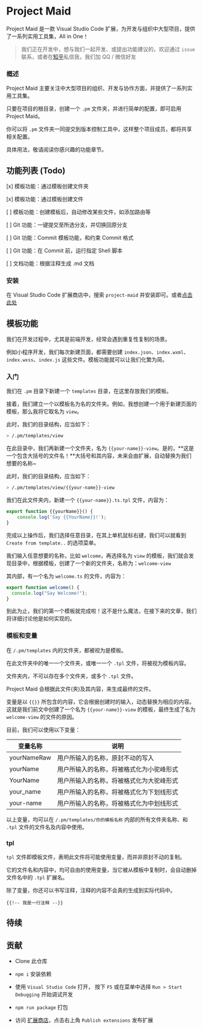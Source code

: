 # Project Maid

Project Maid 是一款 Visual Studio Code 扩展，为开发与组织中大型项目，提供了一系列实用工具集，All in One！

> 我们正在开发中，想与我们一起开发、或提出功能建议的，欢迎通过 `issue` 联系，或者在[知乎](https://www.zhihu.com/people/akirarika)私信我，我们加 QQ / 微信好友

### 概述

Project Maid 主要关注中大型项目的组织、开发与协作方面，并提供了一系列实用工具集。

只要在项目的根目录，创建一个 `.pm` 文件夹，并进行简单的配置，即可启用 Project Maid。

你可以将 `.pm` 文件夹一同提交到版本控制工具中，这样整个项目成员，都将共享相关配置。

具体用法，敬请阅读你感兴趣的功能章节。

## 功能列表 (Todo)

[x] 模板功能：通过模板创建文件夹

[x] 模板功能：通过模板创建文件

[ ] 模板功能：创建模板后，自动修改某些文件，如添加路由等

[ ] Git 功能：一键提交至所选分支，并切换回原分支

[ ] Git 功能：Commit 模板功能，和约束 Commit 格式

[ ] Git 功能：在 Commit 前，运行指定 Shell 脚本

[ ] 文档功能：根据注释生成 .md 文档

### 安装

在 Visual Studio Code 扩展商店中，搜索 `project-maid` 并安装即可。或者[点击此处](https://marketplace.visualstudio.com/items?itemName=akirarika.project-maid)

## 模板功能

我们在开发过程中，尤其是前端开发，经常会遇到重复性复制的场景。

例如小程序开发，我们每次新建页面，都需要创建 `index.json`、`index.wxml`、`index.wxss`、`index.js` 这些文件。模板功能就可以让我们化繁为简。

### 入门

我们在 `.pm` 目录下新建一个 `templates` 目录，在这里存放我们的模板。

接着，我们建立一个以模板名为名的文件夹。例如，我想创建一个用于新建页面的模板，那么我将它取名为 `view`。

此时，我们的目录结构，应当如下：

```sh
> /.pm/templates/view
```

在此目录中，我们再新建一个文件夹，名为 `{{your-name}}-view`。是的，**这是一个包含大括号的文件名！**大括号和其内容，未来会由扩展，自动替换为我们想要的名称~

此时，我们的目录结构，应当如下：

```sh
> /.pm/templates/view/{{your-name}}-view
```

我们在此文件夹内，新建一个 `{{your-name}}.ts.tpl` 文件，内容为：

```ts
export function {{yourName}}() {
    console.log('Say {{YourName}}!');
}
```

完成以上操作后，我们选择任意目录，在其上单机鼠标右键，我们可以就看到 `Create from template..` 的选项菜单。

我们输入任意想要的名称，比如 `welcome`，再选择名为 `view` 的模板，我们就会发现目录中，根据模板，创建了一个新的文件夹，名称为：`welcome-view`

其内部，有一个名为 `welcome.ts` 的文件，内容为：

```ts
export function welcome() {
  console.log("Say Welcome!");
}
```

到此为止，我们的第一个模板就完成啦！这不是什么魔法，在接下来的文章，我们将详细讨论他是如何实现的。

### 模板和变量

在 `/.pm/templates` 内的文件夹，都被视为是模板。

在此文件夹中的唯一一个文件夹，或唯一一个 `.tpl` 文件，将被视为模板内容。

文件夹内，不可以存在多个文件夹，或多个 `.tpl` 文件。

Project Maid 会根据此文件(夹)及其内容，来生成最终的文件。

变量是以 `{{}}` 所包含的内容，它会根据创建时的输入，动态替换为相应的内容。这就是我们前文中创建了一个名为 `{{your-name}}-view` 的模板，最终生成了名为 `welcome-view` 的文件的原因。

目前，我们可以使用以下变量：

| 变量名称    | 说明                                     |
| ----------- | ---------------------------------------- |
| yourNameRaw | 用户所输入的名称，原封不动的写入         |
| yourName    | 用户所输入的名称，将被格式化为小驼峰形式 |
| YourName    | 用户所输入的名称，将被格式化为大驼峰形式 |
| your_name   | 用户所输入的名称，将被格式化为下划线形式 |
| your-name   | 用户所输入的名称，将被格式化为中划线形式 |

以上变量，均可以在 `/.pm/templates/你的模板名称` 内部的所有文件夹名称、和 `.tpl` 文件的文件名及内容中使用。

### tpl

`tpl` 文件即模板文件，表明此文件将可能使用变量，而并非原封不动的复制。

它的文件名和内容中，均可自由的使用变量，当它被从模板中复制时，会自动删掉文件名中的 `.tpl` 扩展名。

除了变量，你还可以书写注释，注释的内容不会真的生成到实际代码中。

```
{{!-- 我是一行注释 --}}
```

## 待续

## 贡献

- Clone 此仓库

- `npm i` 安装依赖

- 使用 `Visual Studio Code` 打开， 按下 `F5` 或在菜单中选择 `Run > Start Debugging` 开始调试开发

- `npm run package` 打包

- 访问 [扩展商店](https://marketplace.visualstudio.com/)，点击右上角 `Publish extensions` 发布扩展
